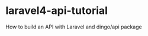 laravel4-api-tutorial
=====================

How to build an API with Laravel and dingo/api package

